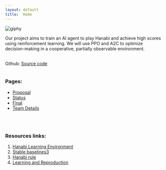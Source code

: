 ```yaml
---
layout: default
title:  Home
---
```


![giphy](https://github.com/user-attachments/assets/bad0c133-c65e-459c-9d41-7b6ed0ef6652)

Our project aims to train an AI agent to play Hanabi and achieve high scores using reinforcement learning. We will use PPO and A2C to optimize decision-making in a cooperative, partially observable environment.
<br>
<br>

Github: [Source code](https://github.com/pddpdd20020105/ICS-175-Group-6-Project/tree/main)
<br>
<br>

### Pages:
- [Proposal](proposal.html)
- [Status](status.html)
- [Final](final.html)
- [Team Details](team.html)
<br>
<br>

### Resources links:
1. [Hanabi Learning Environment](https://github.com/google-deepmind/hanabi-learning-environment?tab=readme-ov-file)
2. [Stable baselines3](https://github.com/DLR-RM/stable-baselines3)
3. [Hanabi rule](https://github.com/Hanabi-Live/hanabi-live/blob/main/docs/rules.md)
4. [Learning and Reproduction](https://github.com/marlbenchmark/on-policy)
